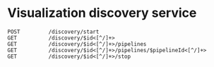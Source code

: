 # Visualization discovery service

```
POST         /discovery/start
GET          /discovery/$id<[^/]+>
GET          /discovery/$id<[^/]+>/pipelines
GET          /discovery/$id<[^/]+>/pipelines/$pipelineId<[^/]+>
GET          /discovery/$id<[^/]+>/stop
```
